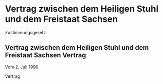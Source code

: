 # Vertrag zwischen dem Heiligen Stuhl und dem Freistaat Sachsen

Zustimmungsgesetz

## Vertrag zwischen dem Heiligen Stuhl und dem Freistaat Sachsen Vertrag

Vom 2. Juli 1996

Vertrag

